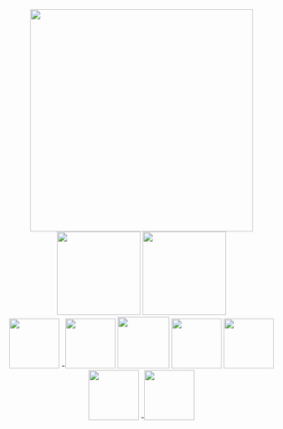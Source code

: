 <div id="header" align="center">
  <img src="https://i.postimg.cc/9QMMk8zD/F1-B49-DC9-D4-F8-4193-8480-72-AB41145432.gif" width="400"/>
</div>
  <div id="header" align="center">
 

  
  <img src="https://64.media.tumblr.com/02aafb8de5336865a1c6627c78eb3795/72e2590fb9e2f26c-37/s250x400/c49ae6229e7e68680543723f1b1fc1fca0e79ebc.gifv" width="150" width="150"/>
  <img src="https://64.media.tumblr.com/5818a12cbc6ac2edd6bc5b7ca83a9d50/72e2590fb9e2f26c-ef/s250x400/ac7997e21da832e7f1e139b03e204a39a35347e1.jpg" width="150"/>
</div>
<div id="header" align="center">
<img src="https://files.catbox.moe/u2ws4o.png" width=90"/>
-<img src="https://64.media.tumblr.com/61e84d9173dbfef4803d9e8cb1dbc082/d32a84565059b903-f5/s250x400/47baf3cc706167ed962011fc4af68a9d5cb50a51.gifv" width="90"/>
<img src="https://s7rwbb3r1.neocities.org/Untitled3_20240821221545.png" width="93"/>
<img src="https://s7rwbb3r1.neocities.org/Untitled4_20240527170803.png" width="90"/>
<img src="https://s7rwbb3r1.neocities.org/40_by_seweraat-dcm9lt8.png" width="90"/>
<img src="https://s7rwbb3r1.neocities.org/Untitled4_20240528174928.png" width="90"/>
-<img src="https://s7rwbb3r1.neocities.org/Untitled3_20240821222407.png" width="90"/>
